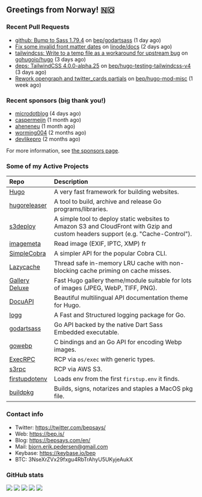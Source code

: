 ## Greetings from Norway! 🇳🇴

### Recent Pull Requests

- [github: Bump to Sass 1.79.4](https://github.com/bep/godartsass/pull/29) on [bep/godartsass](https://github.com/bep/godartsass) (1 day ago)
- [Fix some invalid front matter dates](https://github.com/linode/docs/pull/7110) on [linode/docs](https://github.com/linode/docs) (2 days ago)
- [tailwindcss: Write to a temp file as a workaround for upstream bug](https://github.com/gohugoio/hugo/pull/12881) on [gohugoio/hugo](https://github.com/gohugoio/hugo) (3 days ago)
- [deps: TailwindCSS 4.0.0-alpha.25](https://github.com/bep/hugo-testing-tailwindcss-v4/pull/1) on [bep/hugo-testing-tailwindcss-v4](https://github.com/bep/hugo-testing-tailwindcss-v4) (3 days ago)
- [Rework opengraph and twitter_cards partials](https://github.com/bep/hugo-mod-misc/pull/2) on [bep/hugo-mod-misc](https://github.com/bep/hugo-mod-misc) (1 week ago)

### Recent sponsors (big thank you!)

- [microdotblog](https://github.com/microdotblog) (4 days ago)
- [caspermeijn](https://github.com/caspermeijn) (1 month ago)
- [aheneneu](https://github.com/aheneneu) (1 month ago)
- [worming004](https://github.com/worming004) (2 months ago)
- [devlikepro](https://github.com/devlikepro) (2 months ago)

For more information, see [the sponsors page](https://github.com/sponsors/bep/).

### Some of my Active Projects

| Repo  | Description |
| :---------------------------------------- | :------------------------------------------- |
| [Hugo](https://github.com/gohugoio/hugo)|A very fast framework for building websites. |
| [hugoreleaser](https://github.com/gohugoio/hugoreleaser)| A tool to build, archive and release Go programs/libraries.  |
| [s3deploy](https://github.com/bep/s3deploy)| A simple tool to deploy static websites to Amazon S3 and CloudFront with Gzip and custom headers support (e.g. "Cache-Control").|
| [imagemeta](https://github.com/bep/imagemeta)| Read image (EXIF, IPTC, XMP) fr|
| [SimpleCobra](https://github.com/bep/simplecobra)|A simpler API for the popular Cobra CLI.|
| [Lazycache](https://github.com/bep/lazycache)| Thread safe in-memory LRU cache with non-blocking cache priming on cache misses.  |
| [Gallery Deluxe](https://github.com/bep/gallerydeluxe)|Fast Hugo gallery theme/module suitable for lots of images (JPEG, WebP, TIFF, PNG).|
| [DocuAPI](https://github.com/bep/docuapi)| Beautiful multilingual API documentation theme for Hugo.  |
| [logg](https://github.com/bep/logg)| A Fast and Structured logging package for Go.  |
| [godartsass](https://github.com/bep/godartsass)| Go API backed by the native Dart Sass Embedded executable. |
| [gowebp](https://github.com/bep/gowebp)|C bindings and an Go API for encoding Webp images. |
| [ExecRPC](https://github.com/bep/execrpc)|RCP via `os/exec` with generic types.  |
| [s3rpc](https://github.com/bep/s3rpc)|RCP via AWS S3.|
| [firstupdotenv](https://github.com/bep/firstupdotenv)|Loads env from the first `firstup.env` it finds. |
| [buildpkg](https://github.com/bep/buildpkg)| Builds, signs, notarizes and staples a MacOS pkg file. |

### Contact info
- Twitter: https://twitter.com/bepsays/
- Web: https://bep.is/
- Blog: https://bepsays.com/en/
- Mail: bjorn.erik.pedersen@gmail.com
- Keybase: https://keybase.io/bep
- BTC: 3NseXrZVx29fxgu4RbTrAhyU5UKyjeAukX


### GitHub stats

![](https://github-profile-summary-cards.vercel.app/api/cards/profile-details?username=bep&theme=github)
![](https://github-profile-summary-cards.vercel.app/api/cards/repos-per-language?username=bep&theme=github)
![](https://github-profile-summary-cards.vercel.app/api/cards/most-commit-language?username=bep&theme=github)
![](https://github-profile-summary-cards.vercel.app/api/cards/stats?username=bep&theme=github)
![](https://github-profile-summary-cards.vercel.app/api/cards/productive-time?username=bep&theme=github)
